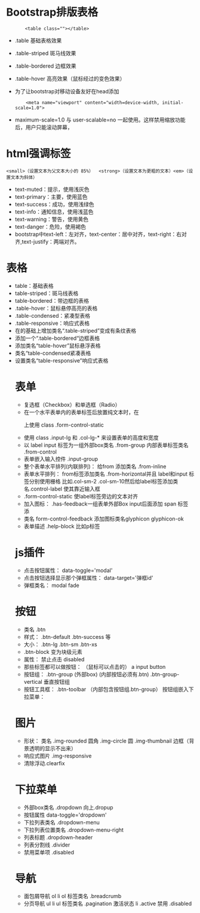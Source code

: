 # Bootstrap排版表格

           <table class=""></table>
- .table 基础表格效果
- .table-striped  斑马线效果
- .table-bordered  边框效果
- .table-hover  高亮效果（鼠标经过的变色效果）
- 为了让bootstrap对移动设备友好在head添加

	      <meta name="viewport" content="width=device-width, initial-scale=1.0">
- maximum-scale=1.0 与 user-scalable=no 一起使用。这样禁用缩放功能后，用户只能滚动屏幕，

# html强调标签
    <small>（设置文本为父文本大小的 85%）  <strong>（设置文本为更粗的文本）<em>（设置文本为斜体）
- text-muted：提示，使用浅灰色
- text-primary：主要，使用蓝色
- text-success：成功，使用浅绿色
- text-info：通知信息，使用浅蓝色
- text-warning：警告，使用黄色
- text-danger：危险，使用褐色
- bootstrap中text-left：左对齐，text-center：居中对齐，text-right：右对齐,text-justify：两端对齐。

# 表格
- table：基础表格
- table-striped：斑马线表格
- table-bordered：带边框的表格
- .table-hover：鼠标悬停高亮的表格
- .table-condensed：紧凑型表格
- .table-responsive：响应式表格
- 在<table class="table">的基础上增加类名“.table-striped”变成有条纹表格
- 添加一个“.table-bordered“边框表格
- 添加类名“table-hover”鼠标悬浮表格
- 类名“table-condensed紧凑表格
- 设置类名“table-responsive”响应式表格

# 表单
- 复选框（Checkbox）和单选框（Radio）
- 在一个水平表单内的表单标签后放置纯文本时，在 <p> 上使用 class .form-control-static
- 使用 class .input-lg 和 .col-lg-* 来设置表单的高度和宽度
- 以 label input 标签为一组外部box类名 .from-group 内部表单标签类名 .from-control
- 表单嵌入输入控件 .input-group
- 整个表单水平排列(内联排列)： 给from 添加类名 .from-inline
- 表单水平排列： from标签添加类名 .from-horizontal并且 label和input 标签分别使用栅格 比如.col-sm-2 .col-sm-10然后给label标签添加类名.control-label 使其靠近输入框
- .form-control-static 使label标签旁边的文本对齐
- 加入图标： .has-feedback一组表单外部Box input后面添加 span 标签 添
- 类名 form-control-feedback 添加图标类名glyphicon glyphicon-ok
- 表单描述 .help-block 比如p标签


# js插件
- 点击按钮属性： data-toggle='modal'
- 点击按钮选择显示那个弹框属性： data-target='弹框id'
- 弹框类名： modal fade

# 按钮
- 类名 .btn
- 样式： .btn-default .btn-success 等
- 大小： .btn-lg .btn-sm .btn-xs
- .btn-block 变为块级元素
- 属性： 禁止点击 disabled
- 那些标签都可以做按钮： （鼠标可以点击的） a input button
- 按钮组： .btn-group (外部box) (内部按钮必须有.btn) .btn-group-vertical 垂直按钮组
- 按钮工具框： .btn-toolbar （内部包含按钮组.btn-group）
按钮组嵌入下拉菜单：

# 图片
- 形状： 类名 .img-rounded 圆角 .img-circle 圆 .img-thumbnail 边框（背景透明的显示不出来）
- 响应式图片 .img-responsive
- 清除浮动.clearfix

# 下拉菜单
- 外部box类名 .dropdown 向上.dropup
- 按钮属性 data-toggle='dropdown'
- 下拉列表类名 .dropdown-menu
- 下拉列表位置类名 .dropdown-menu-right
- 列表标题 .dropdown-header
- 列表分割线 .divider
- 禁用菜单项 .disabled

# 导航
- 面包屑导航 ol li ol 标签类名 .breadcrumb
- 分页导航 ul li ul 标签类名 .pagination 激活状态 li .active 禁用 .disabled 